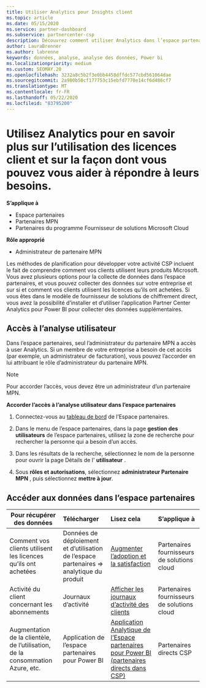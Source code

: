 ```yaml
---
title: Utiliser Analytics pour Insights client
ms.topic: article
ms.date: 05/15/2020
ms.service: partner-dashboard
ms.subservice: partnercenter-csp
description: Découvrez comment utiliser Analytics dans l’espace partenaires pour mieux comprendre votre activité et comment vos clients utilisent les licences que vous avez achetées.
author: LauraBrenner
ms.author: labrenne
keywords: données, analyse, analyse des données, Power bi
ms.localizationpriority: medium
ms.custom: SEOMAY.20
ms.openlocfilehash: 3232a8c5b2f3e0bb4458dffdc577cbd561064dae
ms.sourcegitcommit: 2a980b50cf177753c15ebfd7770e14cf6d486cf7
ms.translationtype: MT
ms.contentlocale: fr-FR
ms.lasthandoff: 05/22/2020
ms.locfileid: "83795200"
---
```

# <a name="use-analytics-to-learn-more-about-customer-license-use-and-how-you-can-help-meet-their-needs"></a>Utilisez Analytics pour en savoir plus sur l’utilisation des licences client et sur la façon dont vous pouvez vous aider à répondre à leurs besoins.

**S’applique à**

- Espace partenaires
- Partenaires MPN
- Partenaires du programme Fournisseur de solutions Microsoft Cloud

**Rôle approprié**

- Administrateur de partenaire MPN

Les méthodes de planification pour développer votre activité CSP incluent le fait de comprendre comment vos clients utilisent leurs produits Microsoft. Vous avez plusieurs options pour la collecte de données dans l’espace partenaires, et vous pouvez collecter des données sur votre entreprise et sur si et comment vos clients utilisent les licences qu’ils ont achetées. Si vous êtes dans le modèle de fournisseur de solutions de chiffrement direct, vous avez la possibilité d’installer et d’utiliser l’application Partner Center Analytics pour Power BI pour collecter des données supplémentaires.

## <a name="access-to-user-analytics"></a>Accès à l’analyse utilisateur

Dans l’espace partenaires, seul l’administrateur du partenaire MPN a accès à user Analytics. Si un membre de votre entreprise a besoin de cet accès (par exemple, un administrateur de facturation), vous pouvez l’accorder en lui attribuant le rôle d’administrateur du partenaire MPN.

>[!NOTE] 
>Pour accorder l’accès, vous devez être un administrateur d’un partenaire MPN.

**Accorder l’accès à l’analyse utilisateur dans l’espace partenaires** 

1. Connectez-vous au [tableau de bord](https://partner.microsoft.com/dashboard) de l’Espace partenaires.

2. Dans le menu de l’espace partenaires, dans la page **gestion des utilisateurs** de l’espace partenaires, utilisez la zone de recherche pour rechercher la personne qui a besoin d’un accès.
2.  Dans les résultats de la recherche, sélectionnez le nom de la personne pour ouvrir la page Détails de l' **utilisateur** .
3.  Sous **rôles et autorisations**, sélectionnez **administrateur Partenaire MPN** , puis sélectionnez **mettre à jour**.

 
## <a name="access-data-in-partner-center"></a>Accéder aux données dans l’espace partenaires

|**Pour récupérer des données**   |**Télécharger**   |**Lisez cela**   | **S’applique à**    |
|---------------------|:-----------------------|:---------------|:--------------|
|Comment vos clients utilisent les licences qu’ils ont achetées   |Données de déploiement et d’utilisation de l’espace partenaires => analytique du produit   |[Augmenter l’adoption et la satisfaction](increasing-adoption-and-satisfaction.md)|Partenaires fournisseurs de solutions cloud|
|Activité du client concernant les abonnements   |Journaux d’activité   |[Afficher les journaux d’activité des clients](activity-logs.md)|Partenaires fournisseurs de solutions cloud   |
|Augmentation de la clientèle, de l’utilisation, de la consommation Azure, etc.   |Application de l’espace partenaires pour Power BI   |[Application Analytique de l’Espace partenaires pour Power BI (partenaires directs dans CSP)](power-bi-app-for-direct-partners.md)|Partenaires directs CSP|






